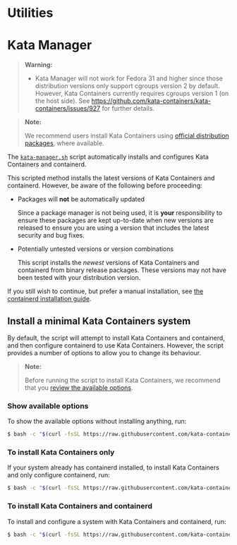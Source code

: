 # Utilities

# Kata Manager

> **Warning:**
>
> - Kata Manager will not work for Fedora 31 and higher since those
>   distribution versions only support cgroups version 2 by default. However,
>   Kata Containers currently requires cgroups version 1 (on the host side). See
>   https://github.com/kata-containers/kata-containers/issues/927 for further
>   details.

> **Note:**
>
> We recommend users install Kata Containers using
> [official distribution packages](../docs/install/README.md#official-packages), where available.

The [`kata-manager.sh`](kata-manager.sh) script automatically installs and
configures Kata Containers and containerd.

This scripted method installs the latest versions of Kata Containers and
containerd. However, be aware of the following before proceeding:

- Packages will **not** be automatically updated

  Since a package manager is not being used, it is **your** responsibility
  to ensure these packages are kept up-to-date when new versions are released
  to ensure you are using a version that includes the latest security and bug fixes.

- Potentially untested versions or version combinations

  This script installs the *newest* versions of Kata Containers
  and containerd from binary release packages. These versions may
  not have been tested with your distribution version.

If you still wish to continue, but prefer a manual installation, see
[the containerd installation guide](/docs/install/container-manager/containerd/containerd-install.md).

## Install a minimal Kata Containers system

By default, the script will attempt to install Kata Containers and
containerd, and then configure containerd to use Kata Containers. However,
the script provides a number of options to allow you to change its
behaviour.

> **Note:**
>
> Before running the script to install Kata Containers, we recommend
> that you [review the available options](#show-available-options).

### Show available options

To show the available options without installing anything, run:

```sh
$ bash -c "$(curl -fsSL https://raw.githubusercontent.com/kata-containers/kata-containers/main/utils/kata-manager.sh) -h"
```

### To install Kata Containers only

If your system already has containerd installed, to install Kata Containers and only configure containerd, run:

```sh
$ bash -c "$(curl -fsSL https://raw.githubusercontent.com/kata-containers/kata-containers/main/utils/kata-manager.sh) -o"
```

### To install Kata Containers and containerd

To install and configure a system with Kata Containers and containerd, run:

```bash
$ bash -c "$(curl -fsSL https://raw.githubusercontent.com/kata-containers/kata-containers/main/utils/kata-manager.sh)"
```
